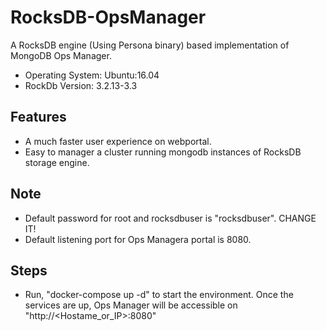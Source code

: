 # RocksDB-OpsManager

A RocksDB engine (Using Persona binary) based implementation of MongoDB Ops Manager.

- Operating System: Ubuntu:16.04
- RockDb Version: 3.2.13-3.3


Features
------------------------
- A much faster user experience on webportal.
- Easy to manager a cluster running mongodb instances of RocksDB storage engine.


Note
------------------------
- Default password for root and rocksdbuser is "rocksdbuser". CHANGE IT!
- Default listening port for Ops Managera portal is 8080.


Steps
------------------------
- Run, "docker-compose up -d" to start the environment. Once the services are up, Ops Manager will be accessible on "http://<Hostame_or_IP>:8080"
